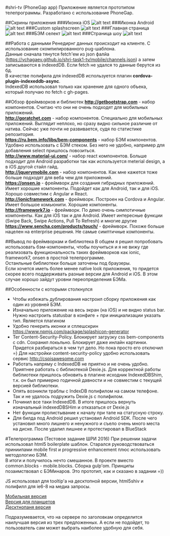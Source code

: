 #shri-tv (PhoneGap app)
Приложение является прототипом телепрограммы. Разработано с использование PhoneGap.

##Скрины приложения
###Иконка iOS
![alt text](https://vchagaev.github.io/shri-task1-tv/screens/custom-icon.jpg "Иконка iOS")
###Иконка Android
![alt text](https://vchagaev.github.io/shri-task1-tv/screens/android-home.png "Иконка Android")
###Custom splashscreen
![alt text](https://vchagaev.github.io/shri-task1-tv/screens/custom-splashscreen.jpg "Custom splashscreen")
###Главная страница
![alt text](https://vchagaev.github.io/shri-task1-tv/screens/mainmenu.jpg "Главная страница")
###БЭМ селект
![alt text](https://vchagaev.github.io/shri-task1-tv/screens/bem-select.jpg "БЭМ компонент")
###Страница шоу
![alt text](https://vchagaev.github.io/shri-task1-tv/screens/description.jpg "Страница шоу")

##Работа с данными
Ренедирнг данных происходит на клиенте. С использование скомпилированного pug-шаблона. <br>
Данные сначала тянутся fetch'ем из json фалйа (https://vchagaev.github.io/shri-task1-tv/mobile/channels.json) а затем записываются в indexedDB. Если fetch не удался то данные берутся из бд. <br>
В качестве полифила для indexedDB используется плагин **cordova-plugin-indexeddb-async**. <br>
IndexedDB использовал только как хранение для одного объека, который получаю по fetch с gh-pages.

##Обзор фреймворков и библиотек
**http://getbootstrap.com** - набор компонентов. Считаю что они не очень подходят для мобильных приложений.<br>
**http://goratchet.com** - набор компонентов. Специально для мобильных приложений. Выглядит неплохо, но сразу видно сильное различие от натива. Сейчас уже почти не развивается, судя по статистике репозитория.<br>
**https://ru.bem.info/libs/bem-components** - набор БЭМ компонентов. Удобвно использовать с БЭМ стеком. Без него не удобно, например для добавления select пришлось повозиться.<br>
**http://www.material-ui.com/** - набор react компонентов. Больше подходит для Android разработки так как используется meterial design, а в iOS другой стайл гайд.<br>
**http://jquerymobile.com** - набор компонентов. Как мне кажется тоже больше подходят для веба чем для приложений.<br>
**https://onsen.io** - фреймворк для создания гибридных приложений. Имеет хорошие компоненты. Подойдет как для Android, так и для iOS. Хорошо совместим с Angular и React.<br>
**http://ionicframework.com** - фреймворк. Построен на Cordova и Angular. Имеет большое комьюнити. Хорошие компоненты. <br>
**http://framework7.io** - фреймворк. По демо очень симпотичные компоненты. Как для iOS так и для Android. Имеет интересные функции (Swipe Back, Swipe Actions, Pull To Refresh) и многие другие<br>
**https://www.sencha.com/products/touch/** - фреймворк. Похоже больше нацелен на enterprise решения. Не самые симптичные компоненты.

##Вывод по фреймворкам и библиотека
В общем я решил попробовать использовать бэм-компоненты, чтобы поучиться и я не вижу где реализовать функциональность таких фреймворков как ionic, framework7, onsen в простой телепрограмме.<br>
Останльные библиотеки больше заточены под браузеры. <br>
Если хочется иметь более менее native look приложения, то придется скорее всего поддерживать разные версии для Android и iOS. В этом случае хорошо зайдут уровни переопределения БЭМа. 

##Особенности с которыми столкнулся
* Чтобы избежать дублирования настроил сборку приложения как один из уровней БЭМ.
* Изначально приложение на весь экран (на iOS) и не видно status bar. Нужно настроить statusbar в конфиге + при инициализации указать тип. Является плагином
* Удобно генерить иконки и сплешскрин https://www.npmjs.com/package/splashicon-generator
* Тег Content-Security-Policy. Блокирует загрузку css bem-components с cdn. Сохранил локьльно. Блокирует даже инлайн картинки. Придется разбираться в чем тут дело. 
Но пока просто его отключил =) Для настройки content-security-policy удобно использовать сервис http://cspisawesome.com
* Работать напряму с IndexedDB не приятно и не очень удобно. Приятнее работать с библиотекой Dexie.js. Для корректной работы 
библиотеки пришлось обновить в плагине исходник IndexedDBShim, т.к. он был примерно годичной давности и не совместим с текущей версией библиотеки.
* Опять возникли траблы с IndexDB полифилом на самом телефоне. Так и не удалось подружить Dexie.js с полифилом.
* Починил все таки IndexedDB. В итоге пришлось вернуть изначальный indexedDBSHim и отказаться от Dexie.js
* Нет функции пролистывание к началу при тапе на статусную строку.
* Для билда под Android решил установил Android SDK. После чего установил много лишнего и ненужного и съело очень много места на диске. После удалил лишнее и протестировал в BlueStack

#Телепрограмма (Тестовое задание ШРИ 2016)
При решении задачи использовал html5 boilerplate шаблон. Старался руководствоваться приниипами
mobile first и progressive enhancement плюс использовать методологию БЭМ. <br>
В итоги и получилось нечто смешанное. В проекте вместо common.blocks - mobile.blocks. Сборка gulp'om. Принципы
позаимствовал с БЭМинаров. Это прототип, как и сказано в задании =))

JS использовал для tooltip'a на десктопной версии, html5shiv и полифилл для ie6-8 на медиа запросы.

[Мобильная версия](https://vchagaev.github.io/shri-task1-tv/mobile/index.html "Your TV shows")<br>
[Версия для планшетов](https://vchagaev.github.io/shri-task1-tv/pad/index.html "Your TV shows")<br>
[Десктнопаня версия](https://vchagaev.github.io/shri-task1-tv/desktop/index.html "Your TV shows")

Подразумевается, что на сервере по заголовкам определится наилучшая версия из трех предложенных. А если не подойдет, то пользователь сам может выбрать наиболее удобную для себя.

